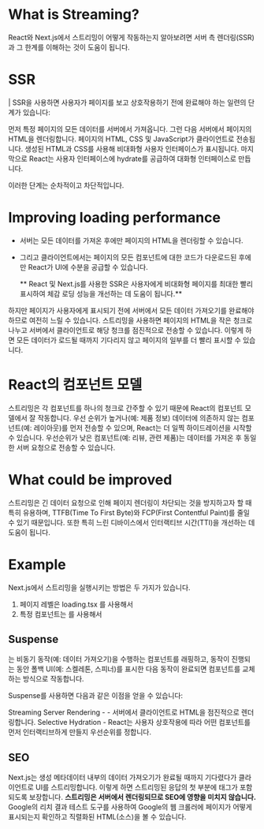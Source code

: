 # What is Streaming?

React와 Next.js에서 스트리밍이 어떻게 작동하는지 알아보려면 서버 측 렌더링(SSR)과 그 한계를 이해하는 것이 도움이 됩니다.

# SSR

| SSR을 사용하면 사용자가 페이지를 보고 상호작용하기 전에 완료해야 하는 일련의 단계가 있습니다:

먼저 특정 페이지의 모든 데이터를 서버에서 가져옵니다.
그런 다음 서버에서 페이지의 HTML을 렌더링합니다.
페이지의 HTML, CSS 및 JavaScript가 클라이언트로 전송됩니다.
생성된 HTML과 CSS를 사용해 비대화형 사용자 인터페이스가 표시됩니다.
마지막으로 React는 사용자 인터페이스에 hydrate를 공급하여 대화형 인터페이스로 만듭니다.

이러한 단계는 순차적이고 차단적입니다.

# Improving loading performance

- 서버는 모든 데이터를 가져온 후에만 페이지의 HTML을 렌더링할 수 있습니다.
- 그리고 클라이언트에서는 페이지의 모든 컴포넌트에 대한 코드가 다운로드된 후에만 React가 UI에 수분을 공급할 수 있습니다.

  ** React 및 Next.js를 사용한 SSR은 사용자에게 비대화형 페이지를 최대한 빨리 표시하여 체감 로딩 성능을 개선하는 데 도움이 됩니다.**

하지만 페이지가 사용자에게 표시되기 전에 서버에서 모든 데이터 가져오기를 완료해야 하므로 여전히 느릴 수 있습니다.
스트리밍을 사용하면 페이지의 HTML을 작은 청크로 나누고 서버에서 클라이언트로 해당 청크를 점진적으로 전송할 수 있습니다.
이렇게 하면 모든 데이터가 로드될 때까지 기다리지 않고 페이지의 일부를 더 빨리 표시할 수 있습니다.

# React의 컴포넌트 모델

스트리밍은 각 컴포넌트를 하나의 청크로 간주할 수 있기 때문에 React의 컴포넌트 모델에서 잘 작동합니다. 우선 순위가 높거나(예: 제품 정보) 데이터에 의존하지 않는 컴포넌트(예: 레이아웃)를 먼저 전송할 수 있으며, React는 더 일찍 하이드레이션을 시작할 수 있습니다. 우선순위가 낮은 컴포넌트(예: 리뷰, 관련 제품)는 데이터를 가져온 후 동일한 서버 요청으로 전송할 수 있습니다.

# What could be improved

스트리밍은 긴 데이터 요청으로 인해 페이지 렌더링이 차단되는 것을 방지하고자 할 때 특히 유용하며, TTFB(Time To First Byte)와 FCP(First Contentful Paint)를 줄일 수 있기 때문입니다. 또한 특히 느린 디바이스에서 인터랙티브 시간(TTI)을 개선하는 데 도움이 됩니다.

# Example

Next.js에서 스트리밍을 실행시키는 방법은 두 가지가 있습니다.

1. 페이지 레벨은 loading.tsx 를 사용해서
2. 특정 컴포넌트는<Suspense> 를 사용해서

## Suspense

<Suspense>는 비동기 동작(예: 데이터 가져오기)을 수행하는 컴포넌트를 래핑하고, 동작이 진행되는 동안 폴백 UI(예: 스켈레톤, 스피너)를 표시한 다음 동작이 완료되면 컴포넌트를 교체하는 방식으로 작동합니다.

Suspense를 사용하면 다음과 같은 이점을 얻을 수 있습니다:

Streaming Server Rendering - - 서버에서 클라이언트로 HTML을 점진적으로 렌더링합니다.
Selective Hydration - React는 사용자 상호작용에 따라 어떤 컴포넌트를 먼저 인터랙티브하게 만들지 우선순위를 정합니다.

## SEO

Next.js는 생성 메타데이터 내부의 데이터 가져오기가 완료될 때까지 기다렸다가 클라이언트로 UI를 스트리밍합니다.
이렇게 하면 스트리밍된 응답의 첫 부분에 <head> 태그가 포함되도록 보장합니다.
**스트리밍은 서버에서 렌더링되므로 SEO에 영향을 미치지 않습니다.** Google의 리치 결과 테스트 도구를 사용하여 Google의 웹 크롤러에 페이지가 어떻게 표시되는지 확인하고 직렬화된 HTML(소스)을 볼 수 있습니다.
